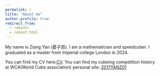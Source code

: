 ```yaml
---
permalink: /
title: "About me"
author_profile: true
redirect_from: 
  - /about/
  - /about.html
---
```


My name is Ziang Yan (晏子昂). I am a mathematician and speedcuber. I graduated as a master from Imperial college London in 2024.

You can find my CV here:[CV](/assets/CV_2024_0925.pdf).
You can find my cubeing competition history at WCA(World Cube association) personal site: [2017YANZ01](https://wca.link/2017YANZ01)